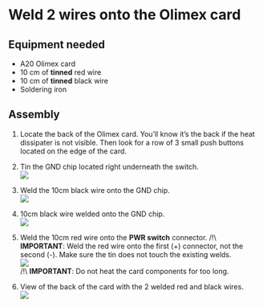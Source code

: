 # Weld 2 wires onto the Olimex card

## Equipment needed

* A20 Olimex card
* 10 cm of **tinned** red wire
* 10 cm of **tinned** black wire 
* Soldering iron

## Assembly

1. Locate the back of the Olimex card. You’ll know it’s the back if the heat dissipater is not visible. Then look for a row of 3 small push buttons located on the edge of the card.

2. Tin the GND chip located right underneath the switch.   
    ![](../assets/_MG_5258.JPG)

3. Weld the 10cm black wire onto the GND chip.    
    ![](../assets/_MG_5259.JPG)  
4. 10cm black wire welded onto the GND chip.    
    ![](../assets/_MG_5260.JPG)  
5. Weld the 10cm red wire onto the **PWR switch** connector. 
   /!\ **IMPORTANT**: Weld the red wire onto the first \(+\) connector, not the second \(-\). Make sure the tin does not touch the existing welds.     
    ![](../assets/_MG_5261.JPG)  
   /!\ **IMPORTANT**: Do not heat the card components for too long. 
6. View of the back of the card with the 2 welded red and black wires.   
    ![](../assets/_MG_5262.JPG)



